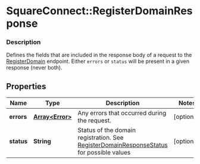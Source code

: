 # SquareConnect::RegisterDomainResponse

### Description

Defines the fields that are included in the response body of a request to the [RegisterDomain](#endpoint-registerdomain) endpoint.  Either `errors` or `status` will be present in a given response (never both).

## Properties
Name | Type | Description | Notes
------------ | ------------- | ------------- | -------------
**errors** | [**Array&lt;Error&gt;**](Error.md) | Any errors that occurred during the request. | [optional] 
**status** | **String** | Status of the domain registration. See [RegisterDomainResponseStatus](#type-registerdomainresponsestatus) for possible values | [optional] 


